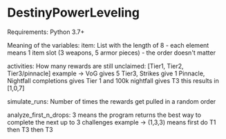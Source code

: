 # DestinyPowerLeveling

Requirements: Python 3.7+

Meaning of the variables:
item: List with the length of 8 - each element means 1 item slot (3 weapons, 5 armor pieces) - the order doesn't matter

activities: How many rewards are still unclaimed:  [Tier1, Tier2, Tier3/pinnacle]
example -> VoG gives 5 Tier3, Strikes give 1 Pinnacle, Nightfall completions gives Tier 1 and 100k nightfall gives T3 
this results in [1,0,7]

simulate_runs: Number of times the rewards get pulled in a random order

analyze_first_n_drops: 3 means the program returns the best way to complete the next up to 3 challenges 
example -> (1,3,3) means first do T1 then T3 then T3 
